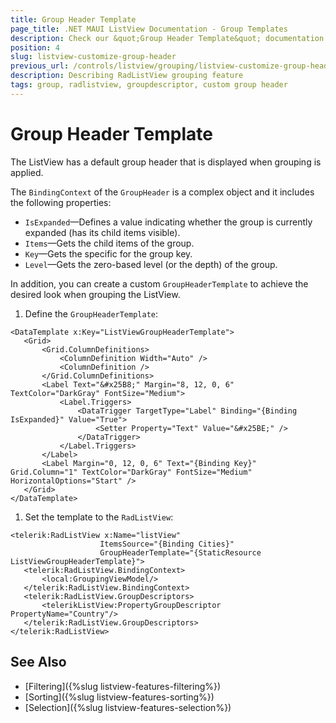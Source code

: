 ```yaml
---
title: Group Header Template
page_title: .NET MAUI ListView Documentation - Group Templates
description: Check our &quot;Group Header Template&quot; documentation article for Telerik ListView for .NET MAUI.
position: 4
slug: listview-customize-group-header
previous_url: /controls/listview/grouping/listview-customize-group-header
description: Describing RadListView grouping feature
tags: group, radlistview, groupdescriptor, custom group header
---
```


# Group Header Template

The ListView has a default group header that is displayed when grouping is applied.

The `BindingContext` of the `GroupHeader` is a complex object and it includes the following properties:

- `IsExpanded`&mdash;Defines a value indicating whether the group is currently expanded (has its child items visible).
- `Items`&mdash;Gets the child items of the group.
- `Key`&mdash;Gets the specific for the group key.
- `Level`&mdash;Gets the zero-based level (or the depth) of the group.

In addition, you can create a custom `GroupHeaderTemplate` to achieve the desired look when grouping the ListView.

1. Define the `GroupHeaderTemplate`:

 ```XAML
<DataTemplate x:Key="ListViewGroupHeaderTemplate">
    <Grid>
        <Grid.ColumnDefinitions>
            <ColumnDefinition Width="Auto" />
            <ColumnDefinition />
        </Grid.ColumnDefinitions>
        <Label Text="&#x25B8;" Margin="8, 12, 0, 6" TextColor="DarkGray" FontSize="Medium">
            <Label.Triggers>
                <DataTrigger TargetType="Label" Binding="{Binding IsExpanded}" Value="True">
                    <Setter Property="Text" Value="&#x25BE;" />
                </DataTrigger>
            </Label.Triggers>
        </Label>
        <Label Margin="0, 12, 0, 6" Text="{Binding Key}" Grid.Column="1" TextColor="DarkGray" FontSize="Medium" HorizontalOptions="Start" />
    </Grid>
</DataTemplate>
 ```

1. Set the template to the `RadListView`:

 ```XAML
<telerik:RadListView x:Name="listView" 
					 ItemsSource="{Binding Cities}"
                     GroupHeaderTemplate="{StaticResource ListViewGroupHeaderTemplate}">
    <telerik:RadListView.BindingContext>
        <local:GroupingViewModel/>
    </telerik:RadListView.BindingContext>
    <telerik:RadListView.GroupDescriptors>
        <telerikListView:PropertyGroupDescriptor PropertyName="Country"/>
    </telerik:RadListView.GroupDescriptors>
</telerik:RadListView>
 ```

## See Also

- [Filtering]({%slug listview-features-filtering%})
- [Sorting]({%slug listview-features-sorting%})
- [Selection]({%slug listview-features-selection%})
